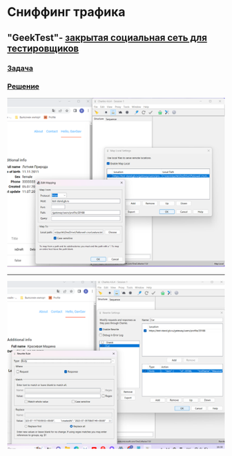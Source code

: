 # Сниффинг трафика

## "GeekTest"- [закрытая социальная сеть для тестировщиков](https://test-stand.gb.ru/login)

### [Задача](https://docs.google.com/document/d/1vm7A-UApKZQfKSXGON_hn3oEjmVPNydDY47Tk6ahUJA/edit?usp=drive_link)

### [Решение](https://drive.google.com/drive/folders/1vE3wz3F824jIkZKvUMDw8kwXMx8nIv4a?usp=drive_link)

![Header](https://github.com/VladimirBychkov33/charles/blob/main/charles%20-Map%20Local.png)

---

![Header](https://github.com/VladimirBychkov33/charles/blob/main/charles%20-%20Rewrite.png)

